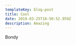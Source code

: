 ```yaml
---
templateKey: blog-post
title: Cool
date: 2019-03-25T16:50:52.959Z
description: Amazing
---
```

Bondy
